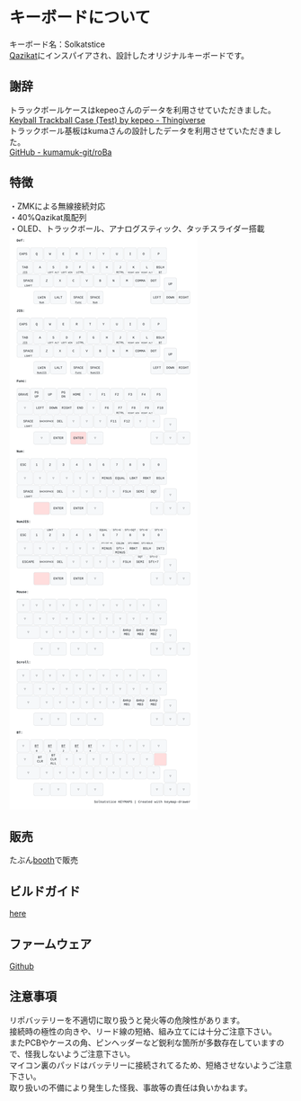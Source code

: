 # キーボードについて
キーボード名：Solkatstice  
[Qazikat](https://github.com/weteor/Qazikat)にインスパイアされ、設計したオリジナルキーボードです。

## 謝辞
トラックボールケースはkepeoさんのデータを利用させていただきました。  
[Keyball Trackball Case (Test) by kepeo - Thingiverse](https://www.thingiverse.com/thing:6749719)  
トラックボール基板はkumaさんの設計したデータを利用させていただきました。  
[GitHub - kumamuk-git/roBa](https://github.com/kumamuk-git/roBa)  

## 特徴
・ZMKによる無線接続対応  
・40%Qazikat風配列  
・OLED、トラックボール、アナログスティック、タッチスライダー搭載  
![](keymap-drawer/solkatstice.svg)

## 販売
たぶん[booth](https://te9no.booth.pm/)で販売  

## ビルドガイド
[here](https://github.com/te9no/zmk-config-Solkatstice/blob/main/docs%2Fbuildguide.md)

## ファームウェア
[Github](https://github.com/te9no/zmk-config-Solkatstice)  
## 注意事項
リポバッテリーを不適切に取り扱うと発火等の危険性があります。  
接続時の極性の向きや、リード線の短絡、組み立てには十分ご注意下さい。  
またPCBやケースの角、ピンヘッダーなど鋭利な箇所が多数存在していますので、怪我しないようご注意下さい。  
マイコン裏のパッドはバッテリーに接続されてるため、短絡させないようご注意下さい。  
取り扱いの不備により発生した怪我、事故等の責任は負いかねます。
